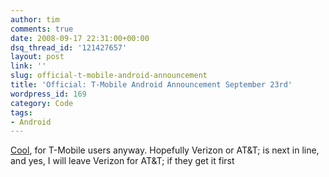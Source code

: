 ```yaml
---
author: tim
comments: true
date: 2008-09-17 22:31:00+00:00
dsq_thread_id: '121427657'
layout: post
link: ''
slug: official-t-mobile-android-announcement
title: 'Official: T-Mobile Android Announcement September 23rd'
wordpress_id: 169
category: Code
tags:
- Android
---
```


[Cool](http://www.talkandroid.com/211-official-t-mobile-android-september/#comment-250), for T-Mobile users anyway. Hopefully Verizon or
AT&amp;T; is next in line, and yes, I will leave Verizon for AT&amp;T; if they
get it first